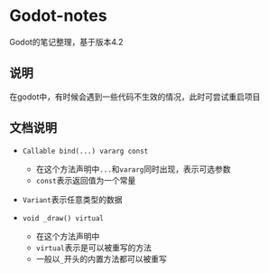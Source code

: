 # Godot-notes
Godot的笔记整理，基于版本4.2

## 说明

在godot中，有时候会遇到一些代码不生效的情况，此时可尝试重启项目

## 文档说明

* `Callable bind(...) vararg const`
  * 在这个方法声明中`...`和`vararg`同时出现，表示可选参数
  * `const`表示返回值为一个常量

* `Variant`表示任意类型的数据

* `void _draw() virtual`
  * 在这个方法声明中
  * `virtual`表示是可以被重写的方法
  * 一般以`_`开头的内置方法都可以被重写
